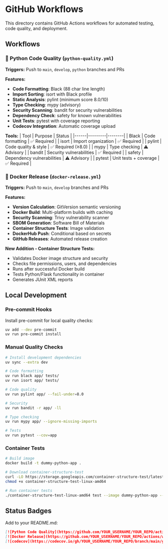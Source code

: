 # GitHub Workflows

This directory contains GitHub Actions workflows for automated testing, code quality, and deployment.

## Workflows

### 🐍 Python Code Quality (`python-quality.yml`)

**Triggers:** Push to `main`, `develop`, `python` branches and PRs

**Features:**
- **Code Formatting**: Black (88 char line length)
- **Import Sorting**: isort with Black profile
- **Static Analysis**: pylint (minimum score 8.0/10)
- **Type Checking**: mypy (advisory)
- **Security Scanning**: bandit for security vulnerabilities
- **Dependency Check**: safety for known vulnerabilities
- **Unit Tests**: pytest with coverage reporting
- **Codecov Integration**: Automatic coverage upload

**Tools:**
| Tool | Purpose | Status |
|------|---------|--------|
| Black | Code formatting | ✅ Required |
| isort | Import organization | ✅ Required |
| pylint | Code quality & style | ✅ Required (≥8.0) |
| mypy | Type checking | ⚠️ Advisory |
| bandit | Security vulnerabilities | ✅ Required |
| safety | Dependency vulnerabilities | ⚠️ Advisory |
| pytest | Unit tests + coverage | ✅ Required |

### 🐳 Docker Release (`docker-release.yml`)

**Triggers:** Push to `main`, `develop` branches and PRs

**Features:**
- **Version Calculation**: GitVersion semantic versioning
- **Docker Build**: Multi-platform builds with caching
- **Security Scanning**: Trivy vulnerability scanner
- **SBOM Generation**: Software Bill of Materials
- **Container Structure Tests**: Image validation
- **DockerHub Push**: Conditional based on secrets
- **GitHub Releases**: Automated release creation

**New Addition - Container Structure Tests:**
- Validates Docker image structure and security
- Checks file permissions, users, and dependencies
- Runs after successful Docker build
- Tests Python/Flask functionality in container
- Generates JUnit XML reports

## Local Development

### Pre-commit Hooks

Install pre-commit for local quality checks:

```bash
uv add --dev pre-commit
uv run pre-commit install
```

### Manual Quality Checks

```bash
# Install development dependencies
uv sync --extra dev

# Code formatting
uv run black app/ tests/
uv run isort app/ tests/

# Code quality
uv run pylint app/ --fail-under=8.0

# Security
uv run bandit -r app/ -ll

# Type checking
uv run mypy app/ --ignore-missing-imports

# Tests
uv run pytest --cov=app
```

### Container Tests

```bash
# Build image
docker build -t dummy-python-app .

# Download container-structure-test
curl -LO https://storage.googleapis.com/container-structure-test/latest/container-structure-test-linux-amd64
chmod +x container-structure-test-linux-amd64

# Run container tests
./container-structure-test-linux-amd64 test --image dummy-python-app --config tests/container-structure-test.yaml
```

## Status Badges

Add to your README.md:

```markdown
[![Python Code Quality](https://github.com/YOUR_USERNAME/YOUR_REPO/actions/workflows/python-quality.yml/badge.svg)](https://github.com/YOUR_USERNAME/YOUR_REPO/actions/workflows/python-quality.yml)
[![Docker Release](https://github.com/YOUR_USERNAME/YOUR_REPO/actions/workflows/docker-release.yml/badge.svg)](https://github.com/YOUR_USERNAME/YOUR_REPO/actions/workflows/docker-release.yml)
[![codecov](https://codecov.io/gh/YOUR_USERNAME/YOUR_REPO/branch/main/graph/badge.svg)](https://codecov.io/gh/YOUR_USERNAME/YOUR_REPO)
```
